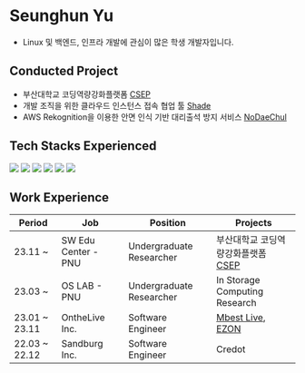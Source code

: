 # Seunghun Yu

- Linux 및 백엔드, 인프라 개발에 관심이 많은 학생 개발자입니다.

## **Conducted Project**
- 부산대학교 코딩역량강화플랫폼 [CSEP](https://github.com/PNU-CSEP)
- 개발 조직을 위한 클라우드 인스턴스 접속 협업 툴 [Shade](https://github.com/hunsy9/Shade)
- AWS Rekognition을 이용한 안면 인식 기반 대리출석 방지 서비스 [NoDaeChul](https://github.com/hunsy9/NoDaechul)
        
## Tech Stacks Experienced

<div>
<img src="https://img.shields.io/badge/Python-3776AB?style=flat&logo=Python&logoColor=white">
<img src="https://img.shields.io/badge/Java-007396?style=flat&logo=Java&logoColor=white">
<img src="https://img.shields.io/badge/Spring Boot-6DB33F?style=flat&logo=Spring Boot&logoColor=white">
<img src="https://img.shields.io/badge/Vue.js-4FC08D?style=flat&logo=Vue.js&logoColor=white">        
<img src="https://img.shields.io/badge/Flutter-02569B?style=flat&logo=Flutter&logoColor=white">
<img src="https://img.shields.io/badge/Docker-2496ED?style=flat&logo=Docker&logoColor=white">
</div>

## Work Experience
| Period        | Job                 | Position                 | Projects                 |
|---------------|---------------------|--------------------------|--------------------------|
| 23.11 ~       | SW Edu Center - PNU | Undergraduate Researcher | 부산대학교 코딩역량강화플랫폼 [CSEP](https://csep.pusan.ac.kr/) |
| 23.03 ~       | OS LAB - PNU        | Undergraduate Researcher | In Storage Computing Research |
| 23.01 ~ 23.11 | OntheLive Inc.      | Software Engineer        | [Mbest Live](https://www.mbest.co.kr/mlive/aboutlive/), [EZON](https://ezon.ai/) |
| 22.03 ~ 22.12 | Sandburg Inc.       | Software Engineer        | Credot |
